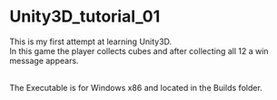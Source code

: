 # Unity3D_tutorial_01
This is my first attempt at learning Unity3D.<br/>
In this game the player collects cubes and after collecting all 12 a win message appears.

<br/>The Executable is for Windows x86 and located in the Builds folder.


